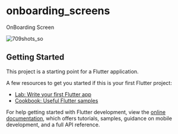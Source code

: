 # onboarding_screens

OnBoarding Screen

![709shots_so](https://github.com/m-aqsam/Flutter-Applications-Ui/assets/121599719/9b5ff231-20fd-46f7-a768-00777913c821)


## Getting Started

This project is a starting point for a Flutter application.

A few resources to get you started if this is your first Flutter project:

- [Lab: Write your first Flutter app](https://docs.flutter.dev/get-started/codelab)
- [Cookbook: Useful Flutter samples](https://docs.flutter.dev/cookbook)

For help getting started with Flutter development, view the
[online documentation](https://docs.flutter.dev/), which offers tutorials,
samples, guidance on mobile development, and a full API reference.
